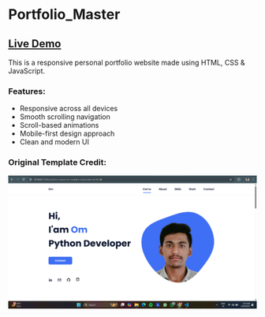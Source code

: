 # Portfolio_Master

## [Live Demo](https://omvhare.github.io/Portfolio_Master)

This is a responsive personal portfolio website made using HTML, CSS & JavaScript.

### Features:

- Responsive across all devices
- Smooth scrolling navigation
- Scroll-based animations
- Mobile-first design approach
- Clean and modern UI

### Original Template Credit:



![preview img](/preview.png)
